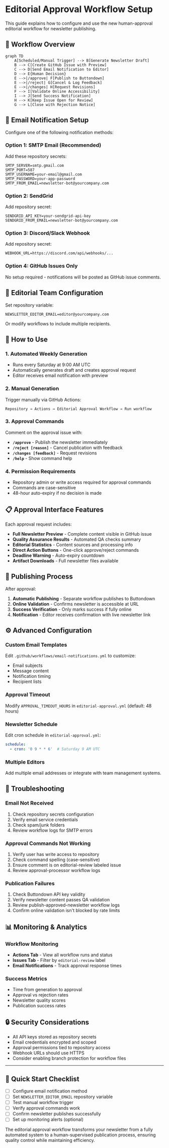 # Editorial Approval Workflow Setup

This guide explains how to configure and use the new human-approval editorial workflow for newsletter publishing.

## 🎯 Workflow Overview

```mermaid
graph TD
    A[Scheduled/Manual Trigger] --> B[Generate Newsletter Draft]
    B --> C[Create GitHub Issue with Preview]
    C --> D[Send Email Notification to Editor]
    D --> E{Human Decision}
    E -->|/approve| F[Publish to Buttondown]
    E -->|/reject| G[Cancel & Log Feedback]
    E -->|/changes| H[Request Revisions]
    F --> I[Validate Online Accessibility]
    I --> J[Send Success Notification]
    H --> K[Keep Issue Open for Review]
    G --> L[Close with Rejection Notice]
```

## 📧 Email Notification Setup

Configure one of the following notification methods:

### Option 1: SMTP Email (Recommended)
Add these repository secrets:
```
SMTP_SERVER=smtp.gmail.com
SMTP_PORT=587
SMTP_USERNAME=your-email@gmail.com
SMTP_PASSWORD=your-app-password
SMTP_FROM_EMAIL=newsletter-bot@yourcompany.com
```

### Option 2: SendGrid
Add repository secret:
```
SENDGRID_API_KEY=your-sendgrid-api-key
SENDGRID_FROM_EMAIL=newsletter-bot@yourcompany.com
```

### Option 3: Discord/Slack Webhook
Add repository secret:
```
WEBHOOK_URL=https://discord.com/api/webhooks/...
```

### Option 4: GitHub Issues Only
No setup required - notifications will be posted as GitHub issue comments.

## 👤 Editorial Team Configuration

Set repository variable:
```
NEWSLETTER_EDITOR_EMAIL=editor@yourcompany.com
```

Or modify workflows to include multiple recipients.

## 🚀 How to Use

### 1. Automated Weekly Generation
- Runs every Saturday at 9:00 AM UTC
- Automatically generates draft and creates approval request
- Editor receives email notification with preview

### 2. Manual Generation
Trigger manually via GitHub Actions:
```
Repository → Actions → Editorial Approval Workflow → Run workflow
```

### 3. Approval Commands
Comment on the approval issue with:

- **`/approve`** - Publish the newsletter immediately
- **`/reject [reason]`** - Cancel publication with feedback
- **`/changes [feedback]`** - Request revisions 
- **`/help`** - Show command help

### 4. Permission Requirements
- Repository admin or write access required for approval commands
- Commands are case-sensitive
- 48-hour auto-expiry if no decision is made

## 📋 Approval Interface Features

Each approval request includes:

- **Full Newsletter Preview** - Complete content visible in GitHub issue
- **Quality Assurance Results** - Automated QA checks summary
- **Editorial Statistics** - Content sources and processing info
- **Direct Action Buttons** - One-click approve/reject commands
- **Deadline Warning** - Auto-expiry countdown
- **Artifact Downloads** - Full newsletter files available

## 🔄 Publishing Process

After approval:
1. **Automatic Publishing** - Separate workflow publishes to Buttondown
2. **Online Validation** - Confirms newsletter is accessible at URL
3. **Success Verification** - Only marks success if fully online
4. **Notification** - Editor receives confirmation with live newsletter link

## ⚙️ Advanced Configuration

### Custom Email Templates
Edit `.github/workflows/email-notifications.yml` to customize:
- Email subjects
- Message content
- Notification timing
- Recipient lists

### Approval Timeout
Modify `APPROVAL_TIMEOUT_HOURS` in `editorial-approval.yml` (default: 48 hours)

### Newsletter Schedule
Edit cron schedule in `editorial-approval.yml`:
```yaml
schedule:
  - cron: '0 9 * * 6'  # Saturday 9 AM UTC
```

### Multiple Editors
Add multiple email addresses or integrate with team management systems.

## 🐛 Troubleshooting

### Email Not Received
1. Check repository secrets configuration
2. Verify email service credentials
3. Check spam/junk folders
4. Review workflow logs for SMTP errors

### Approval Commands Not Working
1. Verify user has write access to repository
2. Check command spelling (case-sensitive)
3. Ensure comment is on editorial-review labeled issue
4. Review approval-processor workflow logs

### Publication Failures
1. Check Buttondown API key validity
2. Verify newsletter content passes QA validation
3. Review publish-approved-newsletter workflow logs
4. Confirm online validation isn't blocked by rate limits

## 📊 Monitoring & Analytics

### Workflow Monitoring
- **Actions Tab** - View all workflow runs and status
- **Issues Tab** - Filter by `editorial-review` label
- **Email Notifications** - Track approval response times

### Success Metrics
- Time from generation to approval
- Approval vs rejection rates
- Newsletter quality scores
- Publication success rates

## 🔒 Security Considerations

- All API keys stored as repository secrets
- Email credentials encrypted and scoped
- Approval permissions tied to repository access
- Webhook URLs should use HTTPS
- Consider enabling branch protection for workflow files

---

## 🚀 Quick Start Checklist

- [ ] Configure email notification method
- [ ] Set `NEWSLETTER_EDITOR_EMAIL` repository variable  
- [ ] Test manual workflow trigger
- [ ] Verify approval commands work
- [ ] Confirm newsletter publishes successfully
- [ ] Set up monitoring alerts (optional)

The editorial approval workflow transforms your newsletter from a fully automated system to a human-supervised publication process, ensuring quality control while maintaining efficiency.